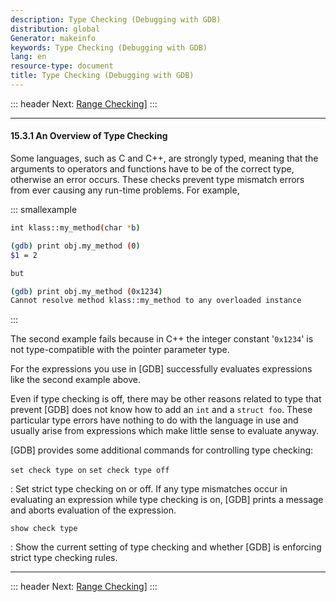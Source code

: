 ```yaml
---
description: Type Checking (Debugging with GDB)
distribution: global
Generator: makeinfo
keywords: Type Checking (Debugging with GDB)
lang: en
resource-type: document
title: Type Checking (Debugging with GDB)
---
```

::: header
Next: [Range Checking](Range-Checking.html#Range-Checking)]
:::

---

#### 15.3.1 An Overview of Type Checking

Some languages, such as C and C++, are strongly typed, meaning that the arguments to operators and functions have to be of the correct type, otherwise an error occurs. These checks prevent type mismatch errors from ever causing any run-time problems. For example,

::: smallexample

```bash
int klass::my_method(char *b) 

(gdb) print obj.my_method (0)
$1 = 2
```

```bash
but
```

```bash
(gdb) print obj.my_method (0x1234)
Cannot resolve method klass::my_method to any overloaded instance
```

:::

The second example fails because in C++ the integer constant '`0x1234`' is not type-compatible with the pointer parameter type.

For the expressions you use in [GDB] successfully evaluates expressions like the second example above.

Even if type checking is off, there may be other reasons related to type that prevent [GDB] does not know how to add an `int` and a `struct foo`. These particular type errors have nothing to do with the language in use and usually arise from expressions which make little sense to evaluate anyway.

[GDB] provides some additional commands for controlling type checking:

`set check type on`
`set check type off`

:   Set strict type checking on or off. If any type mismatches occur in evaluating an expression while type checking is on, [GDB] prints a message and aborts evaluation of the expression.

`show check type`

:   Show the current setting of type checking and whether [GDB] is enforcing strict type checking rules.

---

::: header
Next: [Range Checking](Range-Checking.html#Range-Checking)]
:::
